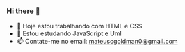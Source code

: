 ### Hi there 👋
- 🔭 Hoje estou trabalhando com HTML e CSS
- 🌱 Estou estudando JavaScript e Uml
- 📫 Contate-me no email: mateuscgoldman0@gmail.com
